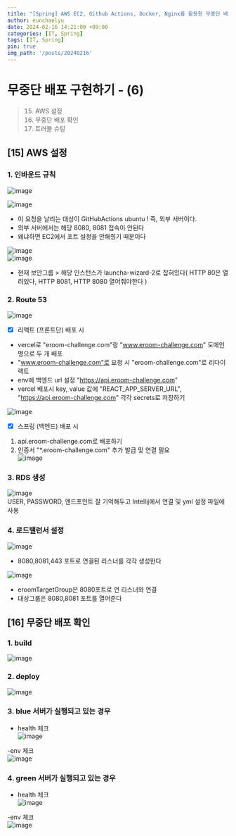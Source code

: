 ```yaml
---
title: "[Spring] AWS EC2, Github Actions, Docker, Nginx를 활용한 무중단 배포(6)"
author: eunchaelyu
date: 2024-02-16 14:21:00 +09:00
categories: [IT, Spring]
tags: [IT, Spring]
pin: true
img_path: '/posts/20240216'
---
```


# 무중단 배포 구현하기 - (6)     
> 15. AWS 설정
> 16. 무중단 배포 확인  
> 17. 트러블 슈팅    

    
## [15] AWS 설정   
### 1. 인바운드 규칙
![image](https://github.com/eunchaelyu/eunchaelyu.github.io/assets/119996957/066b3762-191c-453e-9039-7cb99d717215)    

![image](https://github.com/eunchaelyu/eunchaelyu.github.io/assets/119996957/d0f145cf-0a24-4c9e-be72-f7b71cfcba5c)    


- 이 요청을 날리는 대상이 GitHubActions ubuntu ! 즉, 외부 서버이다.         
- 외부 서버에서는 해당 8080, 8081 접속이 안된다        
- 왜냐하면 EC2에서 포트 설정을 안해줬기 때문이다    

![image](https://github.com/eunchaelyu/eunchaelyu.github.io/assets/119996957/916ba4ca-d530-4f48-b9de-cfb8aeed27c8)    
![image](https://github.com/eunchaelyu/eunchaelyu.github.io/assets/119996957/ec90949e-15d0-4fd0-8335-53fd2ba7e5ac)    
  

- 현재 보안그룹 > 해당 인스턴스가 launcha-wizard-2로 잡혀있다( HTTP 80은 열려있다, HTTP 8081, HTTP 8080 열어줘야한다 )    

  
### 2. Route 53          
![image](https://github.com/eunchaelyu/eunchaelyu.github.io/assets/119996957/08209b85-dfb4-40b7-b894-68c0c76ffc76)    

- [x] 리액트 (프론트단) 배포 시    
-  vercel로 "eroom-challenge.com"랑 "www.eroom-challenge.com" 도메인명으로 두 개 배포        
-  "www.eroom-challenge.com"로 요청 시 "eroom-challenge.com"로 리다이렉트        
-  env에 백엔드 url 설정 "https://api.eroom-challenge.com"    
-  vercel 배포시 key, value 값에 "REACT_APP_SERVER_URL", "https://api.eroom-challenge.com" 각각 secrets로 저장하기
  
![image](https://github.com/eunchaelyu/eunchaelyu.github.io/assets/119996957/0e0bafb7-b8a5-4ca4-baf3-b1d019987c1d)    

- [x] 스프링 (백엔드) 배포 시    
1. api.eroom-challenge.com로 배포하기    
2. 인증서 "*.eroom-challenge.com" 추가 발급 및 연결 필요    
![image](https://github.com/eunchaelyu/eunchaelyu.github.io/assets/119996957/be606a79-4267-407b-9246-5e781cfd1819)        


### 3. RDS 생성                 
![image](https://github.com/eunchaelyu/eunchaelyu.github.io/assets/119996957/77e1b690-56bc-4cf8-8457-d4473abe7833)            
USER, PASSWORD, 엔드포인트 잘 기억해두고 Intellij에서 연결 및 yml 설정 파일에 사용      


### 4. 로드밸런서 설정        
![image](https://github.com/eunchaelyu/eunchaelyu.github.io/assets/119996957/24ac9a06-30f2-4b69-9202-cded286c5cb4)    
               
- 8080,8081,443 포트로 연결된 리스너를 각각 생성한다

![image](https://github.com/eunchaelyu/eunchaelyu.github.io/assets/119996957/8c73dcac-cd9b-441a-bf3e-637654d9f806)    

- eroomTargetGroup은 8080포트로 연 리스너와 연결            
- 대상그룹은 8080,8081 포트를 열어준다        



## [16] 무중단 배포 확인    
### 1. build        
![image](https://github.com/eunchaelyu/eunchaelyu.github.io/assets/119996957/59ccb3d5-c1c9-41ea-b5fd-4ad82a84f066)    

### 2. deploy          
![image](https://github.com/eunchaelyu/eunchaelyu.github.io/assets/119996957/3aa5df43-1f22-4d90-abf2-3122240dc9bd)    
 


### 3. blue 서버가 실행되고 있는 경우        
- health 체크    
![image](https://github.com/eunchaelyu/eunchaelyu.github.io/assets/119996957/70fc9416-490f-44f9-b86c-643661bab6aa)    

-env 체크    
![image](https://github.com/eunchaelyu/eunchaelyu.github.io/assets/119996957/b733339f-40cf-4030-820a-744ddaac474f)        


### 4. green 서버가 실행되고 있는 경우    
- health 체크    
![image](https://github.com/eunchaelyu/eunchaelyu.github.io/assets/119996957/9dc2e727-db1d-402b-b9a7-32b508c7e4fe)    

-env 체크      
![image](https://github.com/eunchaelyu/eunchaelyu.github.io/assets/119996957/e6847180-56e2-483d-96d3-2357b294e532)        









